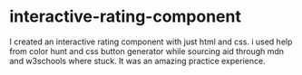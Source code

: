 # interactive-rating-component
I created an interactive rating component with just html and css. i used help from color hunt and css button generator while sourcing aid through mdn and w3schools where stuck. It was an amazing practice experience.

